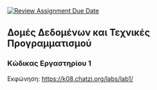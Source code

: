 [![Review Assignment Due Date](https://classroom.github.com/assets/deadline-readme-button-24ddc0f5d75046c5622901739e7c5dd533143b0c8e959d652212380cedb1ea36.svg)](https://classroom.github.com/a/SNNqkM5u)
## Δομές Δεδομένων και Τεχνικές Προγραμματισμού

### Κώδικας Εργαστηρίου 1

Εκφώνηση: https://k08.chatzi.org/labs/lab1/ 